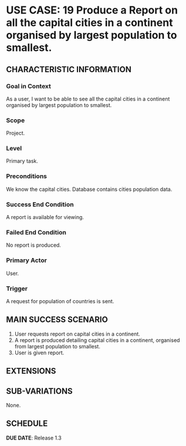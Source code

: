 # USE CASE: 19 Produce a Report on all the capital cities in a continent organised by largest population to smallest.

## CHARACTERISTIC INFORMATION

### Goal in Context

As a user, I want to be able to see all the capital cities in a continent organised by largest population to smallest.

### Scope

Project.

### Level

Primary task.

### Preconditions

We know the capital cities.  Database contains cities population data.

### Success End Condition

A report is available for viewing.

### Failed End Condition

No report is produced.

### Primary Actor

User.

### Trigger

A request for population of countries is sent.

## MAIN SUCCESS SCENARIO

1. User requests report on capital cities in a continent.
2. A report is produced detailing capital cities in a continent, organised from largest population to smallest.
3. User is given report.

## EXTENSIONS

## SUB-VARIATIONS

None.

## SCHEDULE

**DUE DATE**: Release 1.3